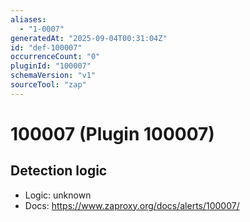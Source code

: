 ```yaml
---
aliases:
  - "1-0007"
generatedAt: "2025-09-04T00:31:04Z"
id: "def-100007"
occurrenceCount: "0"
pluginId: "100007"
schemaVersion: "v1"
sourceTool: "zap"
---
```


# 100007 (Plugin 100007)

## Detection logic

- Logic: unknown
- Docs: https://www.zaproxy.org/docs/alerts/100007/

